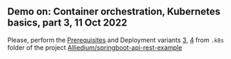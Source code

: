 ## Demo on: Container orchestration, Kubernetes basics, part 3, 11 Oct 2022

Please, perform the [Prerequisites](https://github.com/Alliedium/springboot-api-rest-example/tree/master/.k8s#prerequisites) 
and Deployment variants
[3](https://github.com/Alliedium/springboot-api-rest-example/tree/master/.k8s#3-added-services-and-persistence-via-pvc), 
[4](https://github.com/Alliedium/springboot-api-rest-example/tree/master/.k8s#4-replicasets-readiness-and-liveness-probes) 
from ```.k8s``` folder of the project 
[Alliedium/springboot-api-rest-example](https://github.com/Alliedium/springboot-api-rest-example/) 

